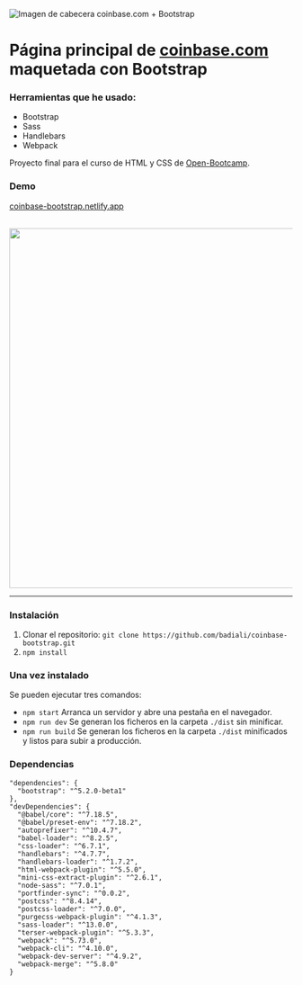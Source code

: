 ![Imagen de cabecera coinbase.com + Bootstrap](https://repository-images.githubusercontent.com/507161928/d745ce50-0c7d-41cb-a97f-4ad92799768d)

# Página principal de [coinbase.com](https://www.coinbase.com) maquetada con Bootstrap

### Herramientas que he usado:

- Bootstrap
- Sass
- Handlebars
- Webpack

Proyecto final para el curso de HTML y CSS de [Open-Bootcamp](https://open-bootcamp.com).

### Demo

[coinbase-bootstrap.netlify.app](https://coinbase-bootstrap.netlify.app)

<br>
<img src="https://user-images.githubusercontent.com/8589135/175795031-19c123b2-a6a3-4a01-b352-d6626ed7ded6.gif" width="640">

---

### Instalación

1. Clonar el repositorio: `git clone https://github.com/badiali/coinbase-bootstrap.git`
2. `npm install`

### Una vez instalado

Se pueden ejecutar tres comandos:

- `npm start` Arranca un servidor y abre una pestaña en el navegador.
- `npm run dev` Se generan los ficheros en la carpeta `./dist` sin minificar.
- `npm run build` Se generan los ficheros en la carpeta `./dist` minificados y listos para subir a producción.

### Dependencias

```
"dependencies": {
  "bootstrap": "^5.2.0-beta1"
},
"devDependencies": {
  "@babel/core": "^7.18.5",
  "@babel/preset-env": "^7.18.2",
  "autoprefixer": "^10.4.7",
  "babel-loader": "^8.2.5",
  "css-loader": "^6.7.1",
  "handlebars": "^4.7.7",
  "handlebars-loader": "^1.7.2",
  "html-webpack-plugin": "^5.5.0",
  "mini-css-extract-plugin": "^2.6.1",
  "node-sass": "^7.0.1",
  "portfinder-sync": "^0.0.2",
  "postcss": "^8.4.14",
  "postcss-loader": "^7.0.0",
  "purgecss-webpack-plugin": "^4.1.3",
  "sass-loader": "^13.0.0",
  "terser-webpack-plugin": "^5.3.3",
  "webpack": "^5.73.0",
  "webpack-cli": "^4.10.0",
  "webpack-dev-server": "^4.9.2",
  "webpack-merge": "^5.8.0"
}
```
